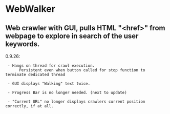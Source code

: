 # WebWalker
## Web crawler with GUI, pulls HTML "&lt;href>" from webpage to explore in search of the user keywords.

0.9.26:

     - Hangs on thread for crawl execution. 
          Persistent even when button called for stop function to terminate dedicated thread
     
     - GUI displays "Walking" text twice.
     
     - Progress Bar is no longer needed. (next to update)
     
     - "Current URL" no longer displays crawlers current position correctly, if at all. 
